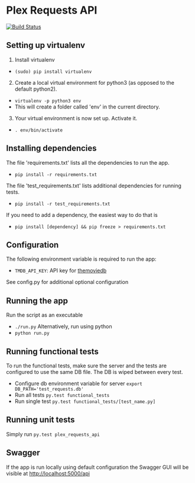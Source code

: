 # Plex Requests API

[![Build Status](https://travis-ci.org/ccl2of4/plex-requests-api.png)](https://travis-ci.org/ccl2of4/plex-requests-api)

## Setting up virtualenv

1) Install virtualenv
  * `(sudo) pip install virtualenv`

2) Create a local virtual environment for python3 (as opposed to the default python2).
  * `virtualenv -p python3 env`
  * This will create a folder called 'env' in the current directory.

3) Your virtual environment is now set up. Activate it.
  * `. env/bin/activate`

## Installing dependencies

The file 'requirements.txt' lists all the dependencies to run the app.
  * `pip install -r requirements.txt`

The file 'test_requirements.txt' lists additional dependencies for running tests.
 * `pip install -r test_requirements.txt`

If you need to add a dependency, the easiest way to do that is
  * `pip install [dependency] && pip freeze > requirements.txt`

## Configuration

The following environment variable is required to run the app:
  * `TMDB_API_KEY`: API key for [themoviedb](https://www.themoviedb.org/)

See config.py for additional optional configuration

## Running the app

Run the script as an executable
  * `./run.py`
Alternatively, run using python
  * `python run.py`

## Running functional tests

To run the functional tests, make sure the server and the tests are configured
to use the same DB file. The DB is wiped between every test.

* Configure db environment variable for server `export DB_PATH='test_requests.db'`
* Run all tests `py.test functional_tests`
* Run single test `py.test functional_tests/[test_name.py]`

## Running unit tests

Simply run `py.test plex_requests_api`

## Swagger

If the app is run locally using default configuration the Swagger GUI will be visible at <http://localhost:5000/api>
